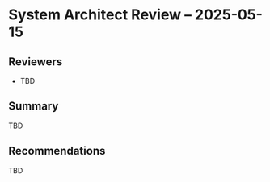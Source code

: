 <!-- === OmniNode:Metadata ===
<!-- metadata_version: 0.1.0 -->
<!-- protocol_version: 0.1.0 -->
<!-- owner: OmniNode Team -->
<!-- copyright: OmniNode Team -->
<!-- schema_version: 0.1.0 -->
<!-- name: 2025-05-15_system_architect.md -->
<!-- version: 1.0.0 -->
<!-- uuid: af0366c3-4a72-4dff-9b50-64d555f1c8ca -->
<!-- author: OmniNode Team -->
<!-- created_at: 2025-05-21T12:41:40.161844 -->
<!-- last_modified_at: 2025-05-21T16:42:46.054601 -->
<!-- description: Stamped by ONEX -->
<!-- state_contract: state_contract://default -->
<!-- lifecycle: active -->
<!-- hash: 976c544162e331e70b5f04d687379bc5322512980e6d1f1477568bee8b7de86e -->
<!-- entrypoint: {'type': 'python', 'target': '2025-05-15_system_architect.md'} -->
<!-- runtime_language_hint: python>=3.11 -->
<!-- namespace: onex.stamped._2025_05_15_system_architect -->
<!-- meta_type: tool -->
<!-- === /OmniNode:Metadata === -->

<!-- === OmniNode:Metadata ===
<!-- metadata_version: 0.1.0 -->
<!-- protocol_version: 0.1.0 -->
<!-- owner: OmniNode Team -->
<!-- copyright: OmniNode Team -->
<!-- schema_version: 0.1.0 -->
<!-- name: 2025-05-15_system_architect.md -->
<!-- version: 1.0.0 -->
<!-- uuid: 844a75eb-2121-4bfe-8a71-882ae93148c0 -->
<!-- author: OmniNode Team -->
<!-- created_at: 2025-05-21T12:33:43.437184 -->
<!-- last_modified_at: 2025-05-21T16:39:56.645368 -->
<!-- description: Stamped by ONEX -->
<!-- state_contract: state_contract://default -->
<!-- lifecycle: active -->
<!-- hash: 848c7d0ac8ea2fb6fe450adad88fb8ee28ea08fd624e7021653c00c31858905c -->
<!-- entrypoint: {'type': 'python', 'target': '2025-05-15_system_architect.md'} -->
<!-- runtime_language_hint: python>=3.11 -->
<!-- namespace: onex.stamped._2025_05_15_system_architect -->
<!-- meta_type: tool -->
<!-- === /OmniNode:Metadata === -->

<!-- === OmniNode:Metadata ===
<!-- metadata_version: 0.1.0 -->
<!-- protocol_version: 0.1.0 -->
<!-- owner: OmniNode Team -->
<!-- copyright: OmniNode Team -->
<!-- schema_version: 0.1.0 -->
<!-- name: 2025-05-15_system_architect.md -->
<!-- version: 1.0.0 -->
<!-- uuid: 2ef35cb2-e82d-4be3-9014-aaa8df1d5852 -->
<!-- author: OmniNode Team -->
<!-- created_at: 2025-05-19T18:21:34.065285 -->
<!-- last_modified_at: 2025-05-21T16:24:00.312244 -->
<!-- description: Stamped by ONEX -->
<!-- state_contract: state_contract://default -->
<!-- lifecycle: active -->
<!-- hash: 4bab6bbf83d31c98478965fc0e6509a736bdd7de505f7f5070326ad3cd37fc54 -->
<!-- entrypoint: {'type': 'python', 'target': '2025-05-15_system_architect.md'} -->
<!-- runtime_language_hint: python>=3.11 -->
<!-- namespace: onex.stamped._2025_05_15_system_architect -->
<!-- meta_type: tool -->
<!-- === /OmniNode:Metadata === -->

# System Architect Review – 2025-05-15

## Reviewers
- TBD

## Summary
TBD

## Recommendations
TBD
